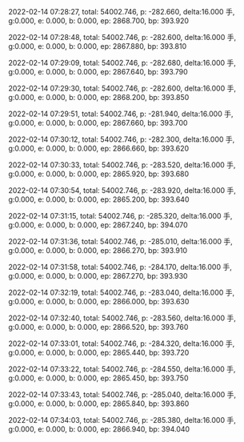 2022-02-14 07:28:27, total: 54002.746, p: -282.660, delta:16.000 手, g:0.000, e: 0.000, b: 0.000, ep: 2868.700, bp: 393.920

2022-02-14 07:28:48, total: 54002.746, p: -282.600, delta:16.000 手, g:0.000, e: 0.000, b: 0.000, ep: 2867.880, bp: 393.810

2022-02-14 07:29:09, total: 54002.746, p: -282.680, delta:16.000 手, g:0.000, e: 0.000, b: 0.000, ep: 2867.640, bp: 393.790

2022-02-14 07:29:30, total: 54002.746, p: -282.600, delta:16.000 手, g:0.000, e: 0.000, b: 0.000, ep: 2868.200, bp: 393.850

2022-02-14 07:29:51, total: 54002.746, p: -281.940, delta:16.000 手, g:0.000, e: 0.000, b: 0.000, ep: 2867.660, bp: 393.700

2022-02-14 07:30:12, total: 54002.746, p: -282.300, delta:16.000 手, g:0.000, e: 0.000, b: 0.000, ep: 2866.660, bp: 393.620

2022-02-14 07:30:33, total: 54002.746, p: -283.520, delta:16.000 手, g:0.000, e: 0.000, b: 0.000, ep: 2865.920, bp: 393.680

2022-02-14 07:30:54, total: 54002.746, p: -283.920, delta:16.000 手, g:0.000, e: 0.000, b: 0.000, ep: 2865.200, bp: 393.640

2022-02-14 07:31:15, total: 54002.746, p: -285.320, delta:16.000 手, g:0.000, e: 0.000, b: 0.000, ep: 2867.240, bp: 394.070

2022-02-14 07:31:36, total: 54002.746, p: -285.010, delta:16.000 手, g:0.000, e: 0.000, b: 0.000, ep: 2866.270, bp: 393.910

2022-02-14 07:31:58, total: 54002.746, p: -284.170, delta:16.000 手, g:0.000, e: 0.000, b: 0.000, ep: 2867.270, bp: 393.930

2022-02-14 07:32:19, total: 54002.746, p: -283.040, delta:16.000 手, g:0.000, e: 0.000, b: 0.000, ep: 2866.000, bp: 393.630

2022-02-14 07:32:40, total: 54002.746, p: -283.560, delta:16.000 手, g:0.000, e: 0.000, b: 0.000, ep: 2866.520, bp: 393.760

2022-02-14 07:33:01, total: 54002.746, p: -284.320, delta:16.000 手, g:0.000, e: 0.000, b: 0.000, ep: 2865.440, bp: 393.720

2022-02-14 07:33:22, total: 54002.746, p: -284.550, delta:16.000 手, g:0.000, e: 0.000, b: 0.000, ep: 2865.450, bp: 393.750

2022-02-14 07:33:43, total: 54002.746, p: -285.040, delta:16.000 手, g:0.000, e: 0.000, b: 0.000, ep: 2865.840, bp: 393.860

2022-02-14 07:34:03, total: 54002.746, p: -285.380, delta:16.000 手, g:0.000, e: 0.000, b: 0.000, ep: 2866.940, bp: 394.040